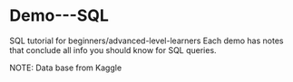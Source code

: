 # Demo---SQL
SQL tutorial for beginners/advanced-level-learners
Each demo has notes that conclude all info you should know for SQL queries.

NOTE: Data base from Kaggle


